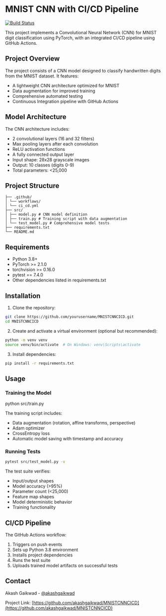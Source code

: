 
# MNIST CNN with CI/CD Pipeline

[![Build Status](https://github.com/akashgaikwad/MNISTCNNCICD/actions/workflows/ci_cd.yml/badge.svg)](https://github.com/akashgaikwad/MNISTCNNCICD/actions)

This project implements a Convolutional Neural Network (CNN) for MNIST digit classification using PyTorch, with an integrated CI/CD pipeline using GitHub Actions.

## Project Overview

The project consists of a CNN model designed to classify handwritten digits from the MNIST dataset. It features:
- A lightweight CNN architecture optimized for MNIST
- Data augmentation for improved training
- Comprehensive automated testing
- Continuous Integration pipeline with GitHub Actions

## Model Architecture

The CNN architecture includes:
- 2 convolutional layers (16 and 32 filters)
- Max pooling layers after each convolution
- ReLU activation functions
- A fully connected output layer
- Input shape: 28x28 grayscale images
- Output: 10 classes (digits 0-9)
- Total parameters: <25,000

## Project Structure

```
├── .github/
│ └── workflows/
│ └── ci_cd.yml
├── src/
│ ├── model.py # CNN model definition
│ ├── train.py # Training script with data augmentation
│ └── test_model.py # Comprehensive model tests
├── requirements.txt
└── README.md
```

## Requirements

- Python 3.8+
- PyTorch >= 2.1.0
- torchvision >= 0.16.0
- pytest == 7.4.0
- Other dependencies listed in requirements.txt

## Installation

1. Clone the repository:
```bash
git clone https://github.com/yourusername/MNISTCNNCICD.git
cd MNISTCNNCICD
```

2. Create and activate a virtual environment (optional but recommended):
```bash
python -m venv venv
source venv/bin/activate  # On Windows: venv\Scripts\activate
```

3. Install dependencies:
```bash
pip install -r requirements.txt
```

## Usage

### Training the Model

python src/train.py

The training script includes:
- Data augmentation (rotation, affine transforms, perspective)
- Adam optimizer
- CrossEntropy loss
- Automatic model saving with timestamp and accuracy

### Running Tests

```bash
pytest src/test_model.py -v
```

The test suite verifies:
- Input/output shapes
- Model accuracy (>95%)
- Parameter count (<25,000)
- Feature map shapes
- Model deterministic behavior
- Training functionality

## CI/CD Pipeline

The GitHub Actions workflow:
1. Triggers on push events
2. Sets up Python 3.8 environment
3. Installs project dependencies
4. Runs the test suite
5. Uploads trained model artifacts on successful tests


## Contact

Akash Gaikwad - [@akashgaikwad](https://github.com/akashgaikwad)

Project Link: [https://github.com/akashgaikwad/MNISTCNNCICD](https://github.com/akashgaikwad/MNISTCNNCICD)
